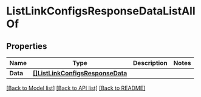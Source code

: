 # ListLinkConfigsResponseDataListAllOf

## Properties

Name | Type | Description | Notes
------------ | ------------- | ------------- | -------------
**Data** | [**[]ListLinkConfigsResponseData**](ListLinkConfigsResponseData.md) |  | 

[[Back to Model list]](../README.md#documentation-for-models) [[Back to API list]](../README.md#documentation-for-api-endpoints) [[Back to README]](../README.md)


